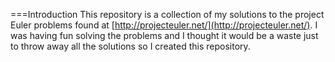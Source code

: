 ===Introduction
This repository is a collection of my solutions to the project Euler
problems found at [http://projecteuler.net/](http://projecteuler.net/). I
was having fun solving the problems and I thought it would be a waste just
to throw away all the solutions so I created this repository.
